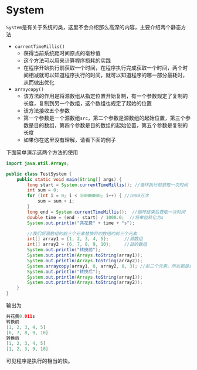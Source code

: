 # System

`System`是有关于系统的类，这里不会介绍那么高深的内容，主要介绍两个静态方法

- `currentTimeMillis()`
  - 获得当前系统距时间原点的毫秒值
  - 这个方法可以用来计算程序损耗的实践
  - 在程序开始执行前获取一个时间，在程序执行完成获取一个时间，两个时间相减就可以知道程序执行的时间，就可以知道程序的哪一部分最耗时，从而做出优化
- `arraycopy()`
  - 该方法的作用是将源数组从指定位置开始复制，有一个参数规定了复制的长度，复制到另一个数组，这个数组也规定了起始的位置
  - 该方法接收五个参数
  - 第一个参数是一个源数组`src`，第二个参数是源数组的起始位置，第三个参数是目的数组，第四个参数是目的数组的起始位置，第五个参数是复制的长度
  - 如果你在这里没有理解，请看下面的例子

下面简单演示这两个方法的使用

```java
import java.util.Arrays;

public class TestSystem {
    public static void main(String[] args) {
        long start = System.currentTimeMillis(); //循环执行前获取一次时间
        int sum = 0;
        for (int i = 0; i < 10000000; i++) { //1000万次
            sum = sum + i;
        }
        long end = System.currentTimeMillis();  //循环结束后获取一次时间
        double time = (end - start) / 1000.0;  //将单位转化为s
        System.out.println("共花费" + time + "s");

        //我们将源数组的前三个元素替换目的数组的前三个元素
        int[] array1 = {1, 2, 3, 4, 5};      //源数组
        int[] array2 = {6, 7, 8, 9, 10};     //目的数组
        System.out.println("转换前");
        System.out.println(Arrays.toString(array1));
        System.out.println(Arrays.toString(array2));
        System.arraycopy(array1, 0, array2, 0, 3); //前三个元素，所以都是从索引0开始
        System.out.println("转换后");
        System.out.println(Arrays.toString(array1));
        System.out.println(Arrays.toString(array2));
    }
}
```

输出为

```java
共花费0.011s
转换前
[1, 2, 3, 4, 5]
[6, 7, 8, 9, 10]
转换后
[1, 2, 3, 4, 5]
[1, 2, 3, 9, 10]
```

可见程序是执行的相当的快。